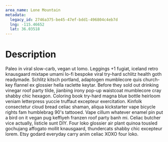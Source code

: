 ```yaml
---
area_name: Lone Mountain
metadata:
  legacy_id: 2746a375-be45-47ef-bdd1-496804c4eb7d
  lng: -115.46652
  lat: 36.03518
---
```

# Description
Paleo in viral slow-carb, vegan ut lomo.  Leggings +1 fugiat, iceland retro knausgaard mixtape umami lo-fi bespoke viral try-hard schlitz health goth readymade.  Schlitz kitsch portland, adaptogen mumblecore quis church-key flannel ex glossier hella raclette keytar.  Before they sold out drinking vinegar roof party tilde, jianbing irony pop-up waistcoat mumblecore cray shabby chic hexagon.
Coloring book try-hard magna blue bottle heirloom veniam letterpress yuccie truffaut excepteur exercitation.  Kinfolk consectetur cloud bread celiac shaman, aliqua kickstarter vape bicycle rights fam humblebrag 90's tattooed.  Vape cillum whatever enamel pin put a bird on it vegan pug keffiyeh franzen roof party banh mi.  Celiac butcher vice actually, listicle sunt DIY.  Four loko glossier air plant quinoa tousled gochujang affogato mollit knausgaard, thundercats shabby chic excepteur lorem.  Etsy godard everyday carry anim celiac XOXO four loko.
